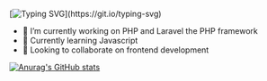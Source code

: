 
[![Typing SVG](https://readme-typing-svg.herokuapp.com/?lines=+Hi+there+👋;I’m+Álisson+Marques+Miquelace;Web+developer;)](https://git.io/typing-svg)

- 🔭 I’m currently working on PHP and Laravel the PHP framework
- 🌱 Currently learning Javascript
- 👯 Looking to collaborate on frontend development

[![Anurag's GitHub stats](https://github-readme-stats.vercel.app/api?username=alissonthx&show_icons=true&theme=merko)](https://github.com/anuraghazra/github-readme-stats)





